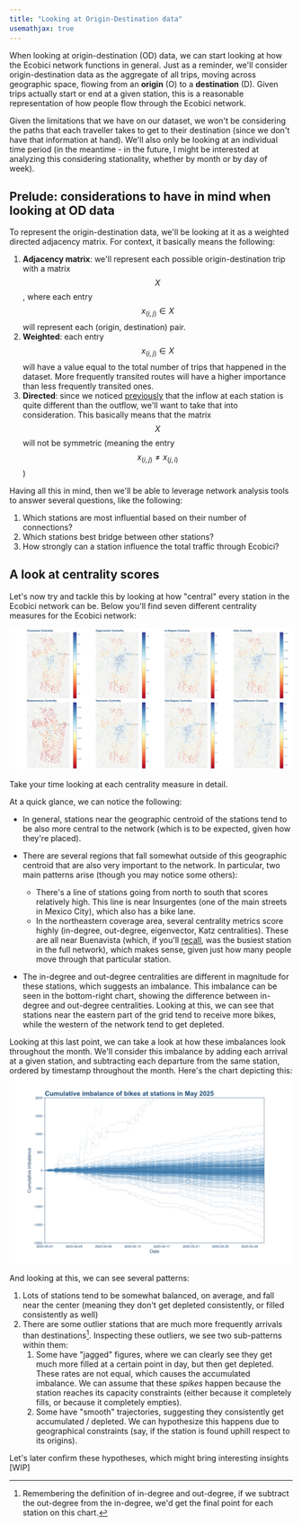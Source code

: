 ```yaml
---
title: "Looking at Origin-Destination data"
usemathjax: true
---
```



When looking at origin-destination (OD) data, we can start looking at how the Ecobici network functions in general. Just as a reminder, we'll consider origin-destination data as the aggregate of all trips, moving across geographic space, flowing from an **origin** (O) to a **destination** (D). Given trips actually start or end at a given station, this is a reasonable representation of how people flow through the Ecobici network.  

Given the limitations that we have on our dataset, we won't be considering the paths that each traveller takes to get to their destination (since we don't have that information at hand). We'll also only be looking at an individual time period (in the meantime - in the future, I might be interested at analyzing this considering stationality, whether by month or by day of week).

## Prelude: considerations to have in mind when looking at OD data

To represent the origin-destination data, we'll be looking at it as a weighted directed adjacency matrix. For context, it basically means the following:

1. **Adjacency matrix**: we'll represent each possible origin-destination trip with a matrix $$X$$, where each entry $$x_{(i,j)} \in X$$ will represent each (origin, destination) pair.
2. **Weighted**: each entry $$x_{(i,j)} \in X$$ will have a value equal to the total number of trips that happened in the dataset. More frequently transited routes will have a higher importance than less frequently transited ones.  
3. **Directed**: since we noticed [previously](a-first-glance.md#comments) that the inflow at each station is quite different than the outflow, we'll want to take that into consideration. This basically means that the matrix $$X$$ will not be symmetric (meaning the entry $$x_{(i,j)} \neq x_{(j,i)}$$)

Having all this in mind, then we'll be able to leverage network analysis tools to answer several questions, like the following:

1. Which stations are most influential based on their number of connections?
2. Which stations best bridge between other stations?
3. How strongly can a station influence the total traffic through Ecobici?

## A look at centrality scores

Let's now try and tackle this by looking at how "central" every station in the Ecobici network can be. Below you'll find seven different centrality measures for the Ecobici network:

![Ecobici Centrality Measures](/assets/images/centralities_map.png)

Take your time looking at each centrality measure in detail.

At a quick glance, we can notice the following:

- In general, stations near the geographic centroid of the stations tend to be also more central to the network (which is to be expected, given how they're placed).
- There are several regions that fall somewhat outside of this geographic centroid that are also very important to the network. In particular, two main patterns arise (though you may notice some others):
  
  - There's a line of stations going from north to south that scores relatively high. This line is near Insurgentes (one of the main streets in Mexico City), which also has a bike lane.
  - In the northeastern coverage area, several centrality metrics score highly (in-degree, out-degree, eigenvector, Katz centralities). These are all near Buenavista (which, if you'll [recall](a-first-glance.md#comments), was the busiest station in the full network), which makes sense, given just how many people move through that particular station.
- The in-degree and out-degree centralities are different in magnitude for these stations, which suggests an imbalance. This imbalance can be seen in the bottom-right chart, showing the difference between in-degree and out-degree centralities. Looking at this, we can see that stations near the eastern part of the grid tend to receive more bikes, while the western of the network tend to get depleted.

Looking at this last point, we can take a look at how these imbalances look throughout the month. We'll consider this imbalance by adding each arrival at a given station, and subtracting each departure from the same station, ordered by timestamp throughout the month. Here's the chart depicting this:
![Imbalance throughout the month](/assets/images/cumulative_imbalance_may2025.png)

And looking at this, we can see several patterns:

1. Lots of stations tend to be somewhat balanced, on average, and fall near the center (meaning they don't get depleted consistently, or filled consistently as well)
2. There are some outlier stations that are much more frequently arrivals than destinations[^1]. Inspecting these outliers, we see two sub-patterns within them:
    1. Some have "jagged" figures, where we can clearly see they get much more filled at a certain point in day, but then get depleted. These rates are not equal, which causes the accumulated imbalance. We can assume that these *spikes* happen because the station reaches its capacity constraints (either because it completely fills, or because it completely empties).
    2. Some have "smooth" trajectories, suggesting they consistently get accumulated / depleted. We can hypothesize this happens due to geographical constraints (say, if the station is found uphill respect to its origins).

Let's later confirm these hypotheses, which might bring interesting insights \[WIP\]

[^1]: Remembering the definition of in-degree and out-degree, if we subtract the out-degree from the in-degree, we'd get the final point for each station on this chart.
